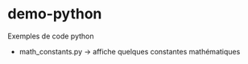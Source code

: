# demo-python
Exemples de code python
- math_constants.py -> affiche quelques constantes mathématiques
